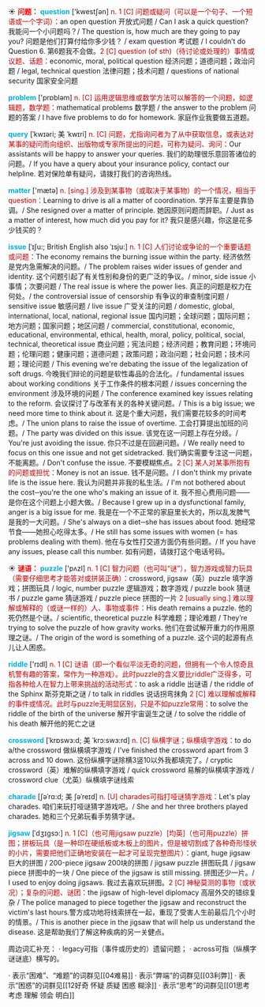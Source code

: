 ☀ <font color="red">**问题：**</font>
<font color="sky blue">**question**</font> ['kwestʃən] 
<font color="#c00000">n. 1 [C] 问题或疑问（可以是一个句子、一个短语或一个字词）：</font>an open question 开放式问题 / Can I ask a quick question? 我能问一个小问题吗？/ The question is, how much are they going to pay you? 问题是他们打算付给你多少钱？ / exam question 考试题 / I couldn’t do Question 6. 第6题我不会做。<font color="#c00000">2 [C] question (of sth)（待讨论或处理的）事情或议题、话题：</font>economic, moral, political question 经济问题；道德问题；政治问题 / legal, technical question 法律问题；技术问题 / questions of national security 国家安全问题

<font color="sky blue">**problem**</font> ['prɒbləm] 
<font color="#c00000">n. [C] 运用逻辑思维或数学方法可以解答的一个问题，如逻辑题，数学题：</font>mathematical problems 数学题 / the answer to the problem 问题的答案 / I have five problems to do for homework. 家庭作业我要做五道题。
           
<font color="sky blue">**query**</font> [ˈkwɪəri; 美 ˈkwɪri]
<font color="#c00000">n. [C] 问题，尤指询问者为了从中获取信息，或表达对某事的疑问而向组织、出版物或专家所提出的问题，可称为疑问、询问：</font>Our assistants will be happy to answer your queries. 我们的助理很乐意回答诸位的问题。/ If you have a query about your insurance policy, contact our helpline. 若对保险单有疑问，请拨打我们的咨询热线。

<font color="sky blue">**matter**</font> ['mætə] 
<font color="#c00000">n. [sing.] 涉及到某事物（或取决于某事物）的一个情况，相当于question：</font>Learning to drive is all a matter of coordination. 学开车主要是靠协调。/ She resigned over a matter of principle. 她因原则问题而辞职。/ Just as a matter of interest, how much did you pay for it? 我只是感兴趣，你这是花多少钱买的？
           
<font color="sky blue">**issue**</font> [ˈɪʃu:; British English also ˈɪsju:]
<font color="#c00000">n. 1 [C] 人们讨论或争论的一个重要话题或问题：</font>The economy remains the burning issue within the party. 经济依然是党内急需解决的问题。/ The problem raises wider issues of gender and identity. 这个问题引起了有关性别和身份的更广泛的争议。/ minor, side issue 小事情；次要问题 / The real issue is where the power lies. 真正的问题是权力在何处。/ the controversial issue of censorship 有争议的审查制度问题 / sensitive issue 敏感问题 / live issue 广受关注的问题 / domestic, global, international, local, national, regional issue 国内问题；全球问题；国际问题；地方问题；国家问题；地区问题 / commercial, constitutional, economic, educational, environmental, ethical, health, moral, policy, political, social, technical, theoretical issue 商业问题；宪法问题；经济问题；教育问题；环境问题；伦理问题；健康问题；道德问题；政策问题；政治问题；社会问题；技术问题；理论问题 / This evening we're debating the issue of the legalization of soft drugs. 今晚我们辩论的问题是软性毒品的合法化。/ fundamental issues about working conditions 关于工作条件的根本问题 / issues concerning the environment 涉及环境的问题 / The conference examined key issues relating to the reform. 会议探讨了与改革有关的各种关键问题。/ This is a big issue; we need more time to think about it. 这是个重大问题，我们需要花较多的时间考虑。/ The union plans to raise the issue of overtime. 工会打算提出加班的问题。/ The party was divided on this issue. 该党在这一问题上存在分歧。/ You're just avoiding the issue. 你只不过是在回避问题。/ We really need to focus on this one issue and not get sidetracked. 我们确实需要专注这一问题，不能离题。/ Don't confuse the issue. 不要模糊焦点。<font color="#c00000">2 [C] 某人对某事所抱有的问题或担忧：</font>Money is not an issue. 钱不是问题。/ I don't think my private life is the issue here. 我认为问题并非我的私生活。/ I'm not bothered about the cost─you're the one who's making an issue of it. 我不担心费用问题——是你在这个问题上小题大做。/ Because I grew up in a dysfunctional family, anger is a big issue for me. 我是在一个不正常的家庭里长大的，所以乱发脾气是我的一大问题。/ She's always on a diet─she has issues about food. 她经常节食——她担心吃得太多。/ He still has some issues with women (= has problems dealing with them). 他在与女性打交道方面仍有些问题。/ If you have any issues, please call this number. 如有问题，请拨打这个电话号码。

☀ <font color="red">**谜语：**</font>
<font color="sky blue">**puzzle**</font> ['pʌzl] 
<font color="#c00000">n. 1 [C] 智力问题（也可叫“谜”），智力游戏或智力玩具（需要仔细思考才能答对或拼装正确）：</font>crossword, jigsaw（英）puzzle 填字游戏；拼图玩具 / logic, number puzzle 逻辑游戏；数字游戏 / puzzle book 猜谜书 / puzzle game 猜谜游戏 / puzzle piece 拼图的一片 <font color="#c00000">2 [usually sing.] 难以理解或解释的（或谜一样的）人、事物或事件：</font>His death remains a puzzle. 他的死仍然是个谜。/ scientific, theoretical puzzle 科学难题；理论难题 / They’re trying to solve the puzzle of how gravity works. 他们在尝试解开重力的作用原理之谜。/ The origin of the word is something of a puzzle. 这个词的起源有点儿让人困惑。

<font color="sky blue">**riddle**</font> ['rɪdl] 
<font color="#c00000">n. 1 [C] 谜语（即一个看似平淡无奇的问题，但拥有一个令人惊奇且机警有趣的答案，常作为一种游戏）。此时puzzle的含义要比riddle广泛得多，可指各种给人在智力上带来挑战的活动形式：</font>to ask a riddle 出谜语 / the riddle of the Sphinx 斯芬克斯之谜 / to talk in riddles 说话拐弯抹角 <font color="#c00000">2 [C] 难以理解或解释的事件或情况。此时与puzzle无明显区别，只是不如puzzle常用：</font>to solve the riddle of the birth of the universe 解开宇宙诞生之谜 / to solve the riddle of his death 解开他的死亡之谜
             
<font color="sky blue">**crossword**</font> [ˈkrɒswɜ:d; 美 ˈkrɔ:swɜ:rd]
<font color="#c00000">n. [C] 纵横字谜；纵横填字游戏：</font>to do a/the crossword 做纵横填字游戏 / I've finished the crossword apart from 3 across and 10 down. 这份纵横字谜除横3竖10以外我都填完了。/ cryptic crossword（英）难解的纵横填字游戏 / quick crossword 易解的纵横填字游戏 / crossword clue（尤英）纵横填字谜线索         

<font color="sky blue">**charade**</font> [ʃəˈrɑ:d; 美 ʃəˈreɪd]
<font color="#c00000">n. [U] charades可指打哑谜猜字游戏：</font>Let's play charades. 咱们来玩打哑谜猜字游戏吧。/ She and her three brothers played charades. 她和三个兄弟玩看手势猜字谜。
           
<font color="sky blue">**jigsaw**</font> [ˈdʒɪgsɔ:] 
<font color="#c00000">n. 1 [C]（也可用jigsaw puzzle）[均英]（也可用puzzle）拼图；拼板玩具（是一种印在硬纸板或木板上的图片，但是被切割成了各种奇形怪状的小片，需要把他们正确地安装在一起才可呈现完整图片）：</font>giant, huge jigsaw 巨大的拼图 / 200-piece jigsaw 200块的拼图 / jigsaw puzzle 拼图玩具 / jigsaw piece 拼图中的一块 / One piece of the jigsaw is still missing. 拼图还少一片。/ I used to enjoy doing jigsaws. 我过去喜欢玩拼图。<font color="#c00000">2 [C] 神秘莫测的事物（或状况）；复杂的问题、谜团：</font>the jigsaw of high-level diplomacy 高层外交的错综复杂 / The police managed to piece together the jigsaw and reconstruct the victim's last hours.警方成功地将线索拼在一起，重现了受害人生前最后几个小时的情景。/ This is another piece in the jigsaw that will help us understand the disease. 这是帮助我们了解这种疾病的另一关健点。

周边词汇补充：
· legacy可指（事件或历史的）遗留问题；
· across可指（纵横字谜谜底）横写的。

· 表示“困难”、“难题”的词群见[[04难易]]
· 表示“弊端”的词群见[[03利弊]]
· 表示“困惑”的词群见[[12好奇 怀疑 质疑 困惑 糊涂]]
· 表示“思考”的词群见[[01思考 考虑 理解 领会 明白]]